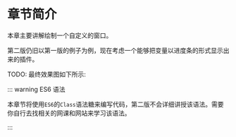 # 章节简介

本章主要讲解绘制一个自定义的窗口。

第二版仍旧以第一版的例子为例，现在考虑一个能够把变量以进度条的形式显示出来的插件。

TODO: 最终效果图如下所示:

::: warning ES6 语法

本章节将使用`ES6`的`Class`语法糖来编写代码，第二版不会详细讲授该语法。需要你自行去找相关的网课和网站来学习该语法。

:::
